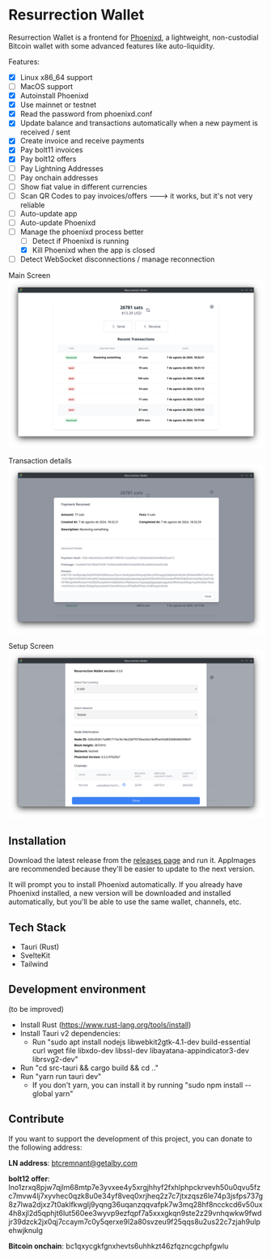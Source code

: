 # Resurrection Wallet
Resurrection Wallet is a frontend for [Phoenixd](https://github.com/phoenixrails/phoenixd), a lightweight, non-custodial Bitcoin wallet with some advanced features like auto-liquidity.

Features:
- [x] Linux x86_64 support
- [ ] MacOS support
- [x] Autoinstall Phoenixd
- [x] Use mainnet or testnet
- [x] Read the password from phoenixd.conf
- [x] Update balance and transactions automatically when a new payment is received / sent
- [x] Create invoice and receive payments
- [x] Pay bolt11 invoices
- [x] Pay bolt12 offers
- [ ] Pay Lightning Addresses
- [ ] Pay onchain addresses
- [ ] Show fiat value in different currencies
- [ ] Scan QR Codes to pay invoices/offers ---> it works, but it's not very reliable
- [ ] Auto-update app
- [ ] Auto-update Phoenixd
- [ ] Manage the phoenixd process better
    - [ ] Detect if Phoenixd is running
    - [x] Kill Phoenixd when the app is closed
- [ ] Detect WebSocket disconnections / manage reconnection

Main Screen
![Main screen](screenshots/image1.png)

Transaction details
![Transaction details](screenshots/image2.png)

Setup Screen
![Setup Screen](screenshots/image3.png)
## Installation

Download the latest release from the [releases page](https://github.com/ktecho/resurrection-wallet/releases/latest) and run it. AppImages are recommended because they'll be easier to update to the next version.

It will prompt you to install Phoenixd automatically. If you already have Phoenixd installed, a new version will be downloaded and installed automatically, but you'll be able to use the same wallet, channels, etc.

## Tech Stack
- Tauri (Rust)
- SvelteKit
- Tailwind

## Development environment
(to be improved)
- Install Rust (https://www.rust-lang.org/tools/install)
- Install Tauri v2 dependencies:
  - Run "sudo apt install nodejs libwebkit2gtk-4.1-dev build-essential curl wget file libxdo-dev libssl-dev libayatana-appindicator3-dev librsvg2-dev"
- Run "cd src-tauri && cargo build && cd .."
- Run "yarn run tauri dev"
  - If you don't yarn, you can install it by running "sudo npm install --global yarn"

## Contribute

If you want to support the development of this project, you can donate to the following address:

**LN address**: btcremnant@getalby.com

**bolt12 offer**:  lno1zrxq8pjw7qjlm68mtp7e3yvxee4y5xrgjhhyf2fxhlphpckrvevh50u0qvu5fzc7mvw4lj7xyvhec0qzk8u0e34yf8veq0xrjheq2z7c7jtxzqsz6le74p3jsfps737g8z7lwa2djxz7t0aklfkwglj9yqng36uqanzqqvafpk7w3mq28hf8ncckcd6v50ux4h8xjl2d5qphjt6lut560ee3wyvp9ezfqpf7a5xxxgkqn9ste2z29vnhqwkw9fwdjr39dzck2jx0qj7ccaym7c0y5qerxe9l2a80svzeu9f25qqs8u2us22c7zjah9ulpehwjknulg

**Bitcoin onchain**:  bc1qxycgkfgnxhevts6uhhkzt46zfqzncgchpfgwlu
